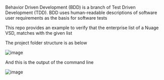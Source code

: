 Behavior Driven Development (BDD) is a branch of Test Driven Development (TDD). BDD uses human-readable descriptions of software user requirements as the basis for software tests


This repo provides an example to verify that the enterprise list of a Nuage VSD, matches with the given list

The project folder structure is as below


![image](https://github.com/muzafferkahraman/nuage_test_with_behave/assets/16094865/54a4766a-5cef-4422-9483-d0bedf995bd1)



And this is the output of the command line



![image](https://github.com/muzafferkahraman/nuage_test_with_behave/assets/16094865/13bc550b-ebee-46a9-ad48-9e2583bb07b7)

